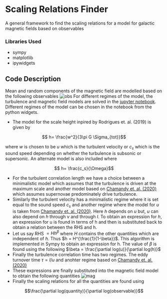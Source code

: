 # Scaling Relations Finder
A general framework to find the scaling relations for a model for galactic magnetic fields based on observables
### Libraries Used
* sympy
* matplotlib
* ipywidgets
## Code Description
Mean and random components of the magnetic field are modelled based on the following observables
![obs](https://github.com/Rnazx/Scaling-Relations/assets/42196798/bb3e29fe-9bc9-4374-876b-fe5da0455514)
For different regimes of the model, the turbulence and magnetic field models are solved in the [jupyter notebook](https://github.com/Rnazx/Scaling-Relations/blob/master/scaling_relations.ipynb). Different regimes of the model can be chosen in the notebook from the python widgets. 
* The model for the scale height inpired by Rodrigues et. al. (2019) is given by
```math
  h= \frac{w^2}{3\pi G \Sigma_{tot}}
```
where $`w`$ is chosen to be $`u`$ which is the turbulent velocity or $`c_s`$ which is the sound speed depending on whether the turbulence is subsonic or supersonic.
An alternate model is also included where 
```math
  h= \frac{c_s}{\Omega}
```
* For the turbulent correlation length we have a choice between a minimalistic model which assumes that the turbulence is driven at the maximum scale and another model based on [Chamandy et. al. (2020)](https://arxiv.org/abs/2007.14159) which assumes supernovae predominately drive turbulence.
*  Similarly the turbulent velocity has a minimalistic regime where it is set equal to the sound speed $`c_s`$ and another regime where the model for $`u`$ is taken from [Chamandy et. al. (2020)](https://arxiv.org/abs/2007.14159). Here $`h`$ depends on $`u`$ but, 
$`u`$ can also depend on $`h`$ through $\nu$ and through $`l`$. To obtain an expression for $`h`$, an expression for u is found in terms of h and then is substituted back to obtain a relation between the RHS and h. 
* Let us say RHS $=Hh^\beta$ where $H$ contains the other quantities which are independent of $`h`$. Thus $h = H^{\frac{1}{1-\beta}}$. This algorithm is implemented in Sympy to obtain an expression for h. The value of $\beta$ is found using the following $`\beta = \frac{\partial log(u)}{\partial log(h)}`$
* Finally the turbulence correlation time has two regimes. The eddy turnover time $`\tau = l/u`$ and anohter regime based on [Chamandy et. al. (2020)](https://arxiv.org/abs/2007.14159)
* These expressions are finally substituted into the magnetic field model to obtain the following quantities
 ![mag](https://github.com/Rnazx/Scaling-Relations/assets/42196798/2abb8bf5-9a63-4916-9846-ff2a17305ef5)
* Finally the scaling relations for all the quantities are found using 
```math
\frac{\partial log(quantity)}{\partial log(observable)}
```

